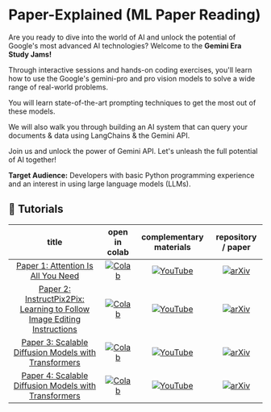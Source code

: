 # Paper-Explained (ML Paper Reading)

Are you ready to dive into the world of AI and unlock the potential of Google's most advanced AI technologies? Welcome to the **Gemini Era Study Jams!** 

Through interactive sessions and hands-on coding exercises, you'll learn how to use the Google's gemini-pro and pro vision models to solve a wide range of real-world problems. 

You will learn state-of-the-art prompting techniques to get the most out of these models.

We will also walk you through building an AI system that can query your documents & data using LangChains & the Gemini API.

Join us and unlock the power of Gemini API. Let's unleash the full potential of AI together!


**Target Audience:** Developers with basic Python programming experience and an interest in using large language models (LLMs).


## 🚀 Tutorials
| **title** | **open in colab** | **complementary materials** | **repository / paper**  |
|:------------:|:-------------------------------------------------:|:---------------------------:|:----------------------:|
| [Paper 1: Attention Is All You Need ](https://github.com/ngesa254/Gemini-Fundamentals) | [![Colab](https://colab.research.google.com/assets/colab-badge.svg)](https://colab.research.google.com/drive/17BI9yPJHZ4q1_WjeNZ6lH7dso-0RWXiD) | [![YouTube](https://badges.aleen42.com/src/youtube.svg)](https://www.youtube.com/@techx_africa) |[![arXiv](https://img.shields.io/badge/arXiv-2212.07784-b31b1b.svg)](https://arxiv.org/pdf/1706.03762.pdf) |
| [Paper 2: InstructPix2Pix: Learning to Follow Image Editing Instructions ](https://arxiv.org/abs/2211.09800) | [![Colab](https://colab.research.google.com/assets/colab-badge.svg)](https://colab.research.google.com/drive/17BI9yPJHZ4q1_WjeNZ6lH7dso-0RWXiD) | [![YouTube](https://badges.aleen42.com/src/youtube.svg)](https://www.youtube.com/@techx_africa) |[![arXiv](https://img.shields.io/badge/arXiv-2212.07784-b31b1b.svg)](https://arxiv.org/pdf/2211.09800.pdf) |
| [Paper 3: Scalable Diffusion Models with Transformers ](https://arxiv.org/abs/2212.09748) | [![Colab](https://colab.research.google.com/assets/colab-badge.svg)](https://colab.research.google.com/drive/17BI9yPJHZ4q1_WjeNZ6lH7dso-0RWXiD) | [![YouTube](https://badges.aleen42.com/src/youtube.svg)](https://www.youtube.com/@techx_africa) |[![arXiv](https://img.shields.io/badge/arXiv-2212.07784-b31b1b.svg)](https://arxiv.org/pdf/2212.09748.pdf) |
| [Paper 4: Scalable Diffusion Models with Transformers ](https://arxiv.org/abs/2402.13616) | [![Colab](https://colab.research.google.com/assets/colab-badge.svg)](https://colab.research.google.com/drive/17BI9yPJHZ4q1_WjeNZ6lH7dso-0RWXiD) | [![YouTube](https://badges.aleen42.com/src/youtube.svg)](https://www.youtube.com/@techx_africa) |[![arXiv](https://img.shields.io/badge/arXiv-2212.07784-b31b1b.svg)](https://arxiv.org/pdf/2402.13616.pdf) |